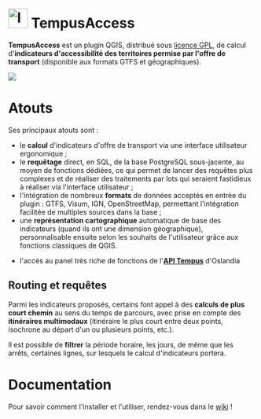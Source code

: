 # <img src="https://github.com/CEREMA/territoires-ville.TempusAccess/blob/master/plugin/icons/icon_tempus.jpg" alt="Icone Tempus Access" width="40"/> TempusAccess
**TempusAccess** est un plugin QGIS, distribué sous [licence GPL](https://github.com/CEREMA/territoires-ville.TempusAccess/blob/master/LICENSE), de calcul d'**indicateurs d'accessibilité des territoires permise par l'offre de transport** (disponible aux formats GTFS et géographiques).

![](https://github.com/CEREMA/territoires-ville.TempusAccess/raw/master/doc/img56.png)
 
# Atouts
Ses principaux atouts sont : 
* le **calcul** d'indicateurs d'offre de transport via une interface utilisateur ergonomique ;
* le **requêtage** direct, en SQL, de la base PostgreSQL sous-jacente, au moyen de fonctions dédiées, ce qui permet de lancer des requêtes plus complexes et de réaliser des traitements par lots qui seraient fastidieux à réaliser via l'interface utilisateur ;
* l'intégration de nombreux **formats** de données acceptés en entrée du plugin : GTFS, Visum, IGN, OpenStreetMap, permettant l'intégration facilitée de multiples sources dans la base ;
* une **représentation cartographique** automatique de base des indicateurs (quand ils ont une dimension géographique), personnalisable ensuite selon les souhaits de l'utilisateur grâce aux fonctions classiques de QGIS.
- l'accès au panel très riche de fonctions de l'[**API Tempus**](https://oslandia.com/tag/tempus-fr/) d'Oslandia

## Routing et requêtes
Parmi les indicateurs proposés, certains font appel à des **calculs de plus court chemin** au sens du temps de parcours, avec prise en compte des **itinéraires multimodaux** (itinéraire le plus court entre deux points, isochrone au départ d'un ou plusieurs points, etc.). 

Il est possible de **filtrer** la période horaire, les jours, de même que les arrêts, certaines lignes, sur lesquels le calcul d'indicateurs portera.

# Documentation
Pour savoir comment l'installer et l'utiliser, rendez-vous dans le [wiki](https://github.com/CEREMA/territoires-ville.TempusAccess/wiki) !
